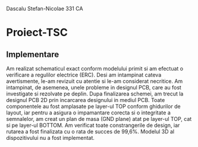Dascalu Stefan-Nicolae 331 CA
# Proiect-TSC
## Implementare
Am realizat schematicul exact conform modelului primit si am efectuat o verificare a regulilor electrice (ERC). Desi am intampinat cateva avertismente, le-am revizuit cu atentie si le-am considerat necritice. Am intampinat, de asemenea, unele probleme in designul PCB, care au fost investigate si rezolvate pe deplin. Dupa finalizarea schemei, am trecut la designul PCB 2D prin incarcarea designului in mediul PCB. Toate componentele au fost amplasate pe layer-ul TOP conform ghidurilor de layout, iar pentru a asigura o impamantare corecta si o integritate a semnalelor, am creat un plan de masa (GND plane) atat pe layer-ul TOP, cat si pe layer-ul BOTTOM. Am verificat toate constrangerile de design, iar rutarea a fost finalizata cu o rata de succes de 99,6%. Modelul 3D al dispozitivului nu a fost implementat.

